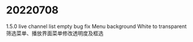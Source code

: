 # 20220708
1.5.0
live channel list empty bug fix
Menu background White to transparent
筛选菜单、播放界面菜单修改透明度及框选
